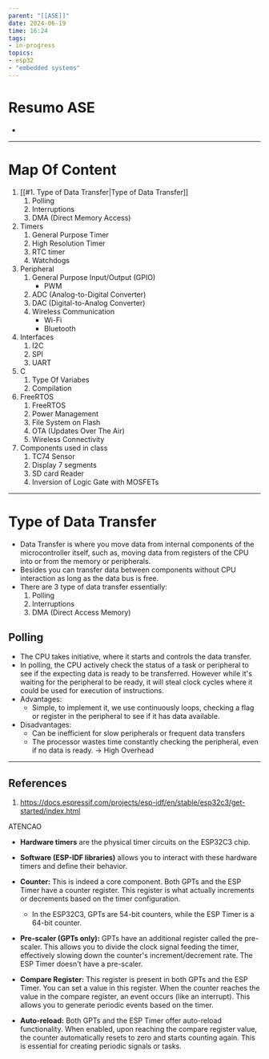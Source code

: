 ```yaml
---
parent: "[[ASE]]"
date: 2024-06-19
time: 16:24
tags: 
- in-progress
topics:
- esp32
- "embedded systems"
---
```

# Resumo ASE
- 
---
# Map Of Content
1. [[#1. Type of Data Transfer|Type of Data Transfer]]
	1. Polling
	2. Interruptions
	3. DMA (Direct Memory  Access)
2. Timers
	1. General Purpose Timer
	2. High Resolution Timer
	3. RTC timer
	4. Watchdogs
3.  Peripheral
	1. General Purpose Input/Output (GPIO)
		- PWM
	2. ADC (Analog-to-Digital Converter)
	3. DAC (Digital-to-Analog Converter)
	4. Wireless Communication
		- Wi-Fi
		- Bluetooth
4. Interfaces
	1. I2C
	2. SPI
	3. UART
5. C
	1. Type Of Variabes
	2. Compilation
6. FreeRTOS
	1. FreeRTOS
	2. Power Management
	3. File System on Flash
	4. OTA (Updates Over The Air)
	5. Wireless Connectivity
7. Components used in class
	1. TC74 Sensor
	2. Display 7 segments
	3. SD card Reader
	4. Inversion of Logic Gate with MOSFETs
---
# Type of Data Transfer
- Data Transfer is where you move data from internal components of the microcontroller itself, such as, moving data from registers of the CPU into or from the memory or peripherals.
- Besides you can transfer data between components without CPU interaction as long as the data bus is free.
- There are 3 type of data transfer essentially:
	1. Polling
	2. Interruptions
	3. DMA (Direct Access Memory)
## Polling
- The CPU takes initiative, where it starts and controls the data transfer. 
- In polling, the CPU actively check the status of a task or peripheral  to see if the expecting data is ready to be transferred. However while it's waiting for the peripheral to be ready, it will steal clock cycles where it could be used for execution of instructions.
- Advantages:
	- Simple, to implement it, we use continuously loops, checking a flag or register in the peripheral to see if it has data available.
- Disadvantages:
	- Can be inefficient for slow peripherals or frequent data transfers
	- The processor wastes time constantly checking the peripheral, even if no data is ready. -> High Overhead

---
## References
1. https://docs.espressif.com/projects/esp-idf/en/stable/esp32c3/get-started/index.html



ATENCAO
- **Hardware timers** are the physical timer circuits on the ESP32C3 chip.
- **Software (ESP-IDF libraries)** allows you to interact with these hardware timers and define their behavior.

- **Counter:** This is indeed a core component. Both GPTs and the ESP Timer have a counter register. This register is what actually increments or decrements based on the timer configuration.
    - In the ESP32C3, GPTs are 54-bit counters, while the ESP Timer is a 64-bit counter.
- **Pre-scaler (GPTs only):** GPTs have an additional register called the pre-scaler. This allows you to divide the clock signal feeding the timer, effectively slowing down the counter's increment/decrement rate. The ESP Timer doesn't have a pre-scaler.
- **Compare Register:** This register is present in both GPTs and the ESP Timer. You can set a value in this register. When the counter reaches the value in the compare register, an event occurs (like an interrupt). This allows you to generate periodic events based on the timer.
- **Auto-reload:** Both GPTs and the ESP Timer offer auto-reload functionality. When enabled, upon reaching the compare register value, the counter automatically resets to zero and starts counting again. This is essential for creating periodic signals or tasks.